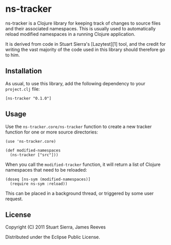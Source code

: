 # ns-tracker

ns-tracker is a Clojure library for keeping track of changes to source
files and their associated namespaces. This is usually used to
automatically reload modified namespaces in a running Clojure
application.

It is derived from code in Stuart Sierra's [Lazytest][1] tool, and the
credit for writing the vast majority of the code used in this library
should therefore go to him.

## Installation

As usual, to use this library, add the following dependency to your
`project.clj` file:

    [ns-tracker "0.1.0"]

## Usage

Use the `ns-tracker.core/ns-tracker` function to create a new tracker
function for one or more source directories:

    (use 'ns-tracker.core)

    (def modified-namespaces
      (ns-tracker ["src"]))

When you call the `modified-tracker` function, it will return a list
of Clojure namespaces that need to be reloaded:

    (doseq [ns-sym (modified-namespaces)]
      (require ns-sym :reload))

This can be placed in a background thread, or triggered by some user
request.

## License

Copyright (C) 2011 Stuart Sierra, James Reeves

Distributed under the Eclipse Public License.
